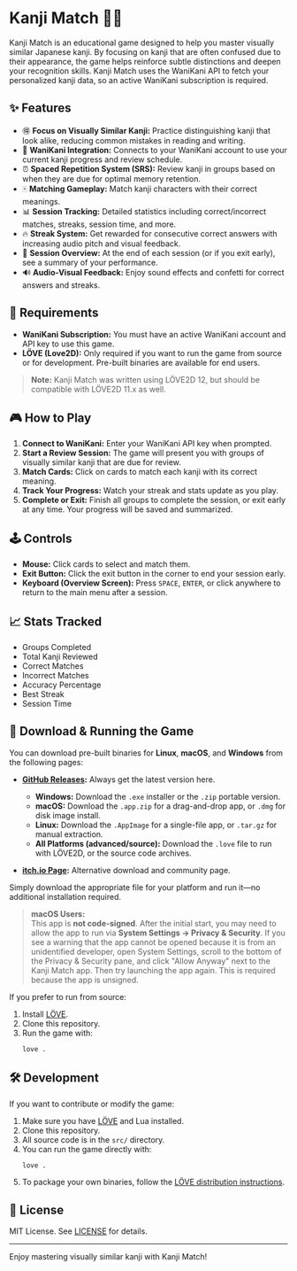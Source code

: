 # Kanji Match 🎴✨

Kanji Match is an educational game designed to help you master visually similar Japanese kanji. By focusing on kanji that are often confused due to their appearance, the game helps reinforce subtle distinctions and deepen your recognition skills. Kanji Match uses the WaniKani API to fetch your personalized kanji data, so an active WaniKani subscription is required.

## ✨ Features

- 🉐 **Focus on Visually Similar Kanji:** Practice distinguishing kanji that look alike, reducing common mistakes in reading and writing.
- 🔗 **WaniKani Integration:** Connects to your WaniKani account to use your current kanji progress and review schedule.
- ⏰ **Spaced Repetition System (SRS):** Review kanji in groups based on when they are due for optimal memory retention.
- 🀄 **Matching Gameplay:** Match kanji characters with their correct meanings.
- 📊 **Session Tracking:** Detailed statistics including correct/incorrect matches, streaks, session time, and more.
- 🔥 **Streak System:** Get rewarded for consecutive correct answers with increasing audio pitch and visual feedback.
- 🏁 **Session Overview:** At the end of each session (or if you exit early), see a summary of your performance.
- 🔊 **Audio-Visual Feedback:** Enjoy sound effects and confetti for correct answers and streaks.

## 📝 Requirements

- **WaniKani Subscription:** You must have an active WaniKani account and API key to use this game.
- **LÖVE (Love2D):** Only required if you want to run the game from source or for development. Pre-built binaries are available for end users.

> **Note:** Kanji Match was written using LÖVE2D 12, but should be compatible with LÖVE2D 11.x as well.

## 🎮 How to Play

1. **Connect to WaniKani:** Enter your WaniKani API key when prompted.
2. **Start a Review Session:** The game will present you with groups of visually similar kanji that are due for review.
3. **Match Cards:** Click on cards to match each kanji with its correct meaning.
4. **Track Your Progress:** Watch your streak and stats update as you play.
5. **Complete or Exit:** Finish all groups to complete the session, or exit early at any time. Your progress will be saved and summarized.

## 🕹️ Controls

- **Mouse:** Click cards to select and match them.
- **Exit Button:** Click the exit button in the corner to end your session early.
- **Keyboard (Overview Screen):** Press `SPACE`, `ENTER`, or click anywhere to return to the main menu after a session.

## 📈 Stats Tracked

- Groups Completed
- Total Kanji Reviewed
- Correct Matches
- Incorrect Matches
- Accuracy Percentage
- Best Streak
- Session Time

## 🚀 Download & Running the Game

You can download pre-built binaries for **Linux**, **macOS**, and **Windows** from the following pages:

- **[GitHub Releases](https://github.com/divingavran/kanji-match/releases):** Always get the latest version here.
  - **Windows:** Download the `.exe` installer or the `.zip` portable version.
  - **macOS:** Download the `.app.zip` for a drag-and-drop app, or `.dmg` for disk image install.
  - **Linux:** Download the `.AppImage` for a single-file app, or `.tar.gz` for manual extraction.
  - **All Platforms (advanced/source):** Download the `.love` file to run with LÖVE2D, or the source code archives.

- **[itch.io Page](https://divingavran.itch.io/kanji-match):** Alternative download and community page.

Simply download the appropriate file for your platform and run it—no additional installation required.

> **macOS Users:**  
> This app is **not code-signed**. After the initial start, you may need to allow the app to run via **System Settings → Privacy & Security**. If you see a warning that the app cannot be opened because it is from an unidentified developer, open System Settings, scroll to the bottom of the Privacy & Security pane, and click "Allow Anyway" next to the Kanji Match app. Then try launching the app again. This is required because the app is unsigned.

If you prefer to run from source:

1. Install [LÖVE](https://love2d.org/).
2. Clone this repository.
3. Run the game with:
   ```bash
   love .
   ```

## 🛠️ Development

If you want to contribute or modify the game:

1. Make sure you have [LÖVE](https://love2d.org/) and Lua installed.
2. Clone this repository.
3. All source code is in the `src/` directory.
4. You can run the game directly with:
   ```bash
   love .
   ```
5. To package your own binaries, follow the [LÖVE distribution instructions](https://love2d.org/wiki/Game_Distribution).

## 📄 License

MIT License. See [LICENSE](LICENSE) for details.

---

Enjoy mastering visually similar kanji with Kanji Match!
